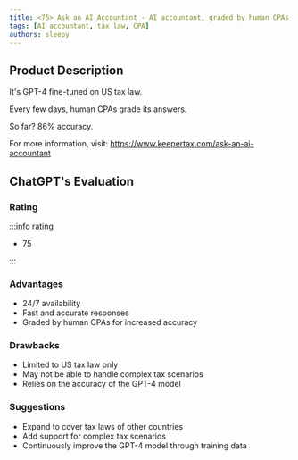 ```yaml
---
title: <75> Ask an AI Accountant - AI accountant, graded by human CPAs
tags: [AI accountant, tax law, CPA]
authors: sleepy
---
```


## Product Description

It's GPT-4 fine-tuned on US tax law.

Every few days, human CPAs grade its answers.

So far? 86% accuracy.

For more information, visit: https://www.keepertax.com/ask-an-ai-accountant

## ChatGPT's Evaluation

### Rating

:::info rating

- 75

:::

### Advantages

- 24/7 availability
- Fast and accurate responses
- Graded by human CPAs for increased accuracy


### Drawbacks

- Limited to US tax law only
- May not be able to handle complex tax scenarios
- Relies on the accuracy of the GPT-4 model

### Suggestions

- Expand to cover tax laws of other countries
- Add support for complex tax scenarios
- Continuously improve the GPT-4 model through training data